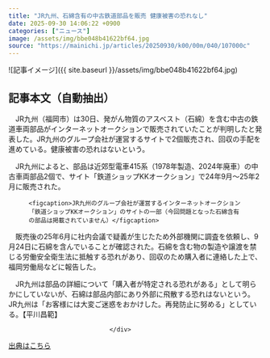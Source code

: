 ```yaml
---
title: "JR九州、石綿含有の中古鉄道部品を販売 健康被害の恐れなし"
date: 2025-09-30 14:06:22 +0900
categories: ["ニュース"]
image: /assets/img/bbe048b41622bf64.jpg
source: "https://mainichi.jp/articles/20250930/k00/00m/040/107000c"
---
```


![記事イメージ]({{ site.baseurl }}/assets/img/bbe048b41622bf64.jpg)

## 記事本文（自動抽出）
<div><section class="articledetail-body" id="articledetail-body">






<p>　JR九州（福岡市）は30日、発がん物質のアスベスト（石綿）を含む中古の鉄道車両部品がインターネットオークションで販売されていたことが判明したと発表した。JR九州のグループ会社が運営するサイトで2個販売され、回収の手配を進めている。健康被害の恐れはないという。</p>

<p>　JR九州によると、部品は近郊型電車415系（1978年製造、2024年廃車）の中古車両部品2個で、サイト「鉄道ショップKKオークション」で24年9月～25年2月に販売された。</p>

	




<div class="articledetail-image-left">
  <figure>
    
    <figcaption>JR九州のグループ会社が運営するインターネットオークション「鉄道ショップKKオークション」のサイトの一部（今回問題となった石綿含有の部品は掲載されていません）</figcaption>
    
  </figure>
</div>

<p>　販売後の25年6月に社内会議で疑義が生じたため外部機関に調査を依頼し、9月24日に石綿を含んでいることが確認された。石綿を含む物の製造や譲渡を禁じる労働安全衛生法に抵触する恐れがあり、回収のため購入者に連絡した上で、福岡労働局などに報告した。</p>

<p>　JR九州は部品の詳細について「購入者が特定される恐れがある」として明らかにしていないが、石綿は部品内部にあり外部に飛散する恐れはないという。JR九州は「お客様には大変ご迷惑をおかけした。再発防止に努める」としている。【平川昌範】</p>


</section>






								</div>

[出典はこちら](https://mainichi.jp/articles/20250930/k00/00m/040/107000c)
